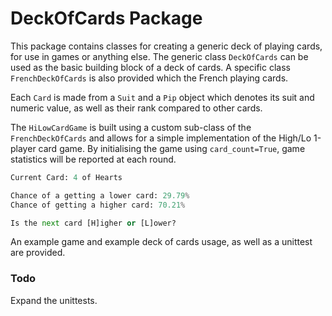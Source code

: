 # DeckOfCards Package

This package contains classes for creating a generic deck of playing cards, for use in games or anything else.
The generic class `DeckOfCards` can be used as the basic building block of a deck of cards. A specific class `FrenchDeckOfCards` is also provided which the French playing cards.

Each `Card` is made from a `Suit` and a `Pip` object which denotes its suit and numeric value, as well as their rank compared to other cards.

The `HiLowCardGame` is built using a custom sub-class of the `FrenchDeckOfCards` and allows for a simple implementation of the High/Lo 1-player card game.
By initialising the game using `card_count=True`, game statistics will be reported at each round.

```python
Current Card: 4 of Hearts

Chance of a getting a lower card: 29.79%
Chance of getting a higher card: 70.21%

Is the next card [H]igher or [L]ower?
```

An example game and example deck of cards usage, as well as a unittest are provided.

### Todo
Expand the unittests.